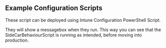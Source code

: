 ## Example Configuration Scripts

These script can be deployed using Intune Configuration PowerShell Script.

They will show a messagebox when they run.
This way you can see that the SideCarBehaviourScript is running as intended, before moving into production.
